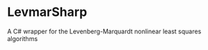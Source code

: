 LevmarSharp
===========

A C# wrapper for the Levenberg-Marquardt nonlinear least squares algorithms
